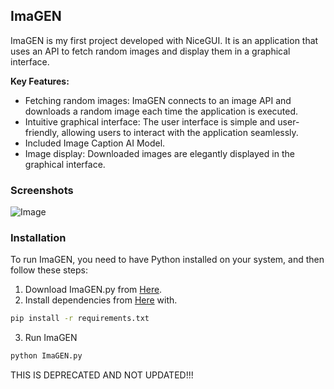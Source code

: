 ## ImaGEN

ImaGEN is my first project developed with NiceGUI. It is an application that uses an API to fetch random images and display them in a graphical interface.

**Key Features:**

- Fetching random images: ImaGEN connects to an image API and downloads a random image each time the application is executed.
- Intuitive graphical interface: The user interface is simple and user-friendly, allowing users to interact with the application seamlessly.
- Included Image Caption AI Model.
- Image display: Downloaded images are elegantly displayed in the graphical interface.

### Screenshots

![Image](./Completed/ImaGEN/Result.png)

### Installation

To run ImaGEN, you need to have Python installed on your system, and then follow these steps:

1. Download ImaGEN.py from [Here](./Completed/ImaGEN/).
2. Install dependencies from [Here](./Completed/ImaGEN/) with.
```bash
pip install -r requirements.txt
```
3. Run ImaGEN
```bash
python ImaGEN.py
```
THIS IS DEPRECATED AND NOT UPDATED!!!

